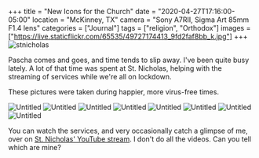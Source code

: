 +++
title = "New Icons for the Church"
date = "2020-04-27T17:16:00-05:00"
location = "McKinney, TX"
camera = "Sony A7RII, Sigma Art 85mm F1.4 lens"
categories = ["Journal"]
tags = ["religion", "Orthodox"]
images = ["https://live.staticflickr.com/65535/49727174413_9fd2faf8bb_k.jpg"]
+++
<img src="https://live.staticflickr.com/65535/49727174413_9fd2faf8bb_k.jpg" alt="stnicholas">
<!--more-->
Pascha comes and goes, and time tends to slip away. I've been quite busy lately. A lot of that time was spent at St. Nicholas, helping with the streaming of services while we're all on lockdown. 

These pictures were taken during happier, more virus-free times. 

<div id="gallery">
		<img alt="Untitled" src="https://live.staticflickr.com/65535/49727174413_fbb13a1e95.jpg"
			data-image="https://live.staticflickr.com/65535/49727174413_9fd2faf8bb_k.jpg">
		<img alt="Untitled" src="https://live.staticflickr.com/65535/49727720656_344b25136b.jpg"
			data-image="https://live.staticflickr.com/65535/49727720656_0e13426ff5_k.jpg">
		<img alt="Untitled" src="https://live.staticflickr.com/65535/49728033877_739d129ddd.jpg"
			data-image="https://live.staticflickr.com/65535/49728033877_044f57bdde_k.jpg">
		<img alt="Untitled" src="https://live.staticflickr.com/65535/49727173553_80ba32b907.jpg"
			data-image="https://live.staticflickr.com/65535/49727173553_f1661f2fa4_k.jpg">
		<img alt="Untitled" src="https://live.staticflickr.com/65535/49727720416_cecfa31f0e.jpg"
			data-image="https://live.staticflickr.com/65535/49727720416_4d4b237c34_k.jpg">
		<img alt="Untitled" src="https://live.staticflickr.com/65535/49728034637_ae149ece0a.jpg"
			data-image="https://live.staticflickr.com/65535/49728034637_eec6c9ce26_k.jpg">
		<img alt="Untitled" src="https://live.staticflickr.com/65535/49727174088_99d059bab3.jpg"
			data-image="https://live.staticflickr.com/65535/49727174088_5c137479bf_k.jpg">
		<img alt="Untitled" src="https://live.staticflickr.com/65535/49727720331_f547ba75e7.jpg"
			data-image="https://live.staticflickr.com/65535/49727720331_62e6544033_k.jpg">
</div>

You can watch the services, and very occasionally catch a glimpse of me, over on [St. Nicholas' YouTube stream](http://youtube.com/orthodoxnet). I don't do all the videos. Can you tell which are mine?
